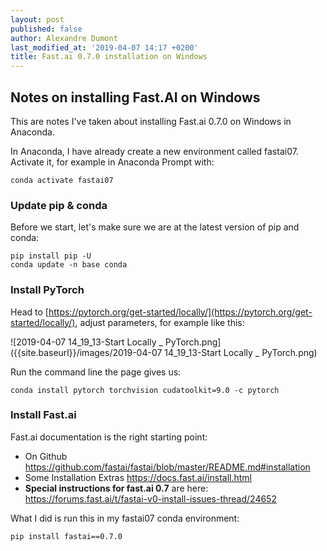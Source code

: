 ```yaml
---
layout: post
published: false
author: Alexandre Dumont
last_modified_at: '2019-04-07 14:17 +0200'
title: Fast.ai 0.7.0 installation on Windows
---
```

## Notes on installing Fast.AI on Windows

This are notes I've taken about installing Fast.ai 0.7.0 on Windows in Anaconda.

In Anaconda, I have already create a new environment called fastai07. Activate it, for example in Anaconda Prompt with:

```
conda activate fastai07
```

### Update pip & conda

Before we start, let's make sure we are at the latest version of pip and conda:

```
pip install pip -U
conda update -n base conda
```

### Install PyTorch

Head to [https://pytorch.org/get-started/locally/](https://pytorch.org/get-started/locally/), adjust parameters, for example like this:

![2019-04-07 14_19_13-Start Locally _ PyTorch.png]({{site.baseurl}}/images/2019-04-07 14_19_13-Start Locally _ PyTorch.png)

Run the command line the page gives us:

```
conda install pytorch torchvision cudatoolkit=9.0 -c pytorch
```

### Install Fast.ai

Fast.ai documentation is the right starting point:
- On Github https://github.com/fastai/fastai/blob/master/README.md#installation
- Some Installation Extras https://docs.fast.ai/install.html
- **Special instructions for fast.ai 0.7** are here: https://forums.fast.ai/t/fastai-v0-install-issues-thread/24652

What I did is run this in my fastai07 conda environment:

```
pip install fastai==0.7.0
```

